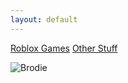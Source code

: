 ```yaml
---
layout: default
---
```



[Roblox Games](roblox-games.html)
[Other Stuff](idk-what-im-gona-put-here.html)




![Brodie](https://therealbrodie.github.io/assets/images/Brodie.png)










